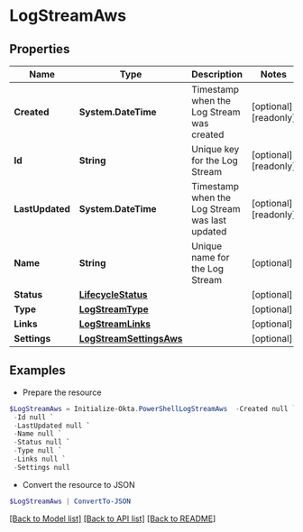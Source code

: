 # LogStreamAws
## Properties

Name | Type | Description | Notes
------------ | ------------- | ------------- | -------------
**Created** | **System.DateTime** | Timestamp when the Log Stream was created | [optional] [readonly] 
**Id** | **String** | Unique key for the Log Stream | [optional] [readonly] 
**LastUpdated** | **System.DateTime** | Timestamp when the Log Stream was last updated | [optional] [readonly] 
**Name** | **String** | Unique name for the Log Stream | [optional] 
**Status** | [**LifecycleStatus**](LifecycleStatus.md) |  | [optional] 
**Type** | [**LogStreamType**](LogStreamType.md) |  | [optional] 
**Links** | [**LogStreamLinks**](LogStreamLinks.md) |  | [optional] 
**Settings** | [**LogStreamSettingsAws**](LogStreamSettingsAws.md) |  | [optional] 

## Examples

- Prepare the resource
```powershell
$LogStreamAws = Initialize-Okta.PowerShellLogStreamAws  -Created null `
 -Id null `
 -LastUpdated null `
 -Name null `
 -Status null `
 -Type null `
 -Links null `
 -Settings null
```

- Convert the resource to JSON
```powershell
$LogStreamAws | ConvertTo-JSON
```

[[Back to Model list]](../README.md#documentation-for-models) [[Back to API list]](../README.md#documentation-for-api-endpoints) [[Back to README]](../README.md)

